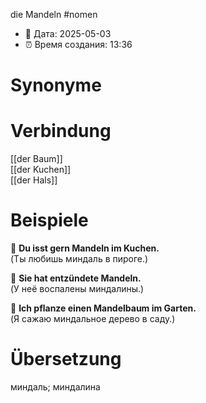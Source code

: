 die Mandeln
#nomen
- 📍 Дата: 2025-05-03
- ⏰ Время создания: 13:36
# Synonyme

# Verbindung 
[[der Baum]]  
[[der Kuchen]]  
[[der Hals]]
# Beispiele
🔹 **Du isst gern Mandeln im Kuchen.**  
(Ты любишь миндаль в пироге.)

🔹 **Sie hat entzündete Mandeln.**  
(У неё воспалены миндалины.)

🔹 **Ich pflanze einen Mandelbaum im Garten.**  
(Я сажаю миндальное дерево в саду.)
# Übersetzung
миндаль; миндалина